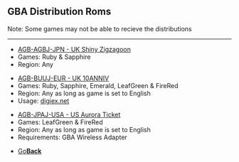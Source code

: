 ## GBA Distribution Roms
Note: Some games may not be able to recieve the distributions

---------------------------------------
<ul>
            <li><a href="AGB-AGBJ-JPN - UK Shiny Zigzagoon.gba">AGB-AGBJ-JPN - UK Shiny Zigzagoon</a></li>
            <li>Games: Ruby & Sapphire</li>
            <li>Region: Any</li>
</ul>
<ul>
            <li><a href="AGB-BUUJ-EUR - UK 10ANNIV.gba">AGB-BUUJ-EUR - UK 10ANNIV</a></li>
            <li>Games: Ruby, Sapphire, Emerald, LeafGreen & FireRed</li>
            <li>Region: Any as long as game is set to English</li>
            <li>Usage: <a href="https://web.archive.org/web/https://digiex.net/threads/pokemon-10anniv-distribution-cartridge-gba-rom-download-uk-eur.14897/">digiex.net</a></li>
</ul>
<ul>
            <li><a href="AGB-JPAJ-USA - US Aurora Ticket.gba">AGB-JPAJ-USA - US Aurora Ticket</a></li>
            <li>Games: LeafGreen & FireRed</li>
            <li>Region: Any as long as game is set to English</li>
            <li>Requirements: GBA Wireless Adapter</li>
</ul>
            

<onebutton>
<ul>
            <li><a href="../">Go<strong>Back</strong></a></li>
          </ul>
</onebutton>
